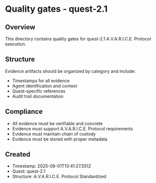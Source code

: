 # Quality gates - quest-2.1

## Overview
This directory contains quality gates for quest-2.1 A.V.A.R.I.C.E. Protocol execution.

## Structure
Evidence artifacts should be organized by category and include:
- Timestamps for all evidence
- Agent identification and context
- Quest-specific references
- Audit trail documentation

## Compliance
- All evidence must be verifiable and concrete
- Evidence must support A.V.A.R.I.C.E. Protocol requirements
- Evidence must maintain chain of custody
- Evidence must be stored with proper metadata

## Created
- Timestamp: 2025-08-01T13:41:27.551Z
- Quest: quest-2.1
- Structure: A.V.A.R.I.C.E. Protocol Standardized
